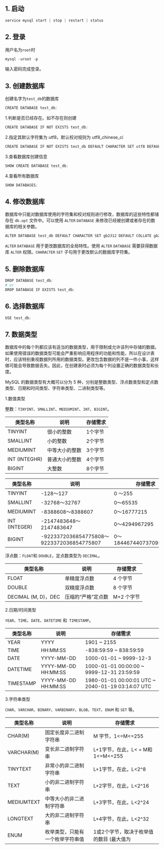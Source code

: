 ## 1. 启动

```s
service mysql start | stop | restart | status
```

## 2. 登录

用户名为```root```时
```s
mysql -uroot -p
```

输入密码完成登录。

## 3. 创建数据库

创建名字为```test_db```的数据库

```s
CREATE DATABASE test_db;
```

1.判断是否已经存在。如不存在则创建

```s
CREATE DATABASE IF NOT EXISTS test_db;
```

2.指定其默认字符集为 utf8，默认校对规则为 utf8_chinese_ci

```s
CREATE DATABASE IF NOT EXISTS test_db DEFAULT CHARACTER SET utf8 DEFAULT COLLATE utf8_chinese_ci;
```
3.查看数据库创建信息

```s
SHOW CREATE DATABASE test_db;
```

4.查看所有数据库

```s
SHOW DATABASES;
```

## 4. 修改数据库

数据库中只能对数据库使用的字符集和校对规则进行修改，数据库的这些特性都储存在 ```db.opt``` 文件中。可以使用 ```ALTER``` ```DATABASE``` 来修改已经被创建或者存在的数据库的相关参数。

```s
ALTER DATABASE test_db DEFAULT CHARACTER SET gb2312 DEFAULT COLLATE gb2312_chinese_ci;
```

```ALTER``` ```DATABASE``` 用于更改数据库的全局特性。使用 ```ALTER``` ```DATABASE``` 需要获得数据库 ```ALTER``` 权限。```CHARACTER``` ```SET``` 子句用于更改默认的数据库字符集。

## 5. 删除数据库

```s
DROP DATABASE test_db;
# or
DROP DATABASE IF EXISTS test_db;
```

## 6. 选择数据库

```s
USE test_db;
```

## 7. 数据类型

数据库中的每个列都应该有适当的数据类型，用于限制或允许该列中存储的数据。如果使用错误的数据类型可能会严重影响应用程序的功能和性能，所以在设计表时，应该特别重视数据列所用的数据类型。更改包含数据的列不是一件小事，这样做可能会导致数据丢失。因此，在创建表时必须为每个列设置正确的数据类型和长度。

MySQL 的数据类型有大概可以分为 5 种，分别是整数类型、浮点数类型和定点数类型、日期和时间类型、字符串类型、二进制类型等。

1.数值类型

整数：```TINYINT```、```SMALLINT```、```MEDIUMINT```、```INT```、```BIGINT```。

| 类型名称 | 说明 | 存储需求 |
| --- | --- | --- |
| TINYINT | 很小的整数 | 1个字节 |
| SMALLINT | 小的整数 | 2个宇节 |
| MEDIUMINT | 中等大小的整数 | 3个字节 |
| INT (INTEGHR) | 普通大小的整数 | 4个字节 |
| BIGINT | 大整数 | 8个字节 |

| 类型名称 | 说明 | 存储需求 |
| --- | --- | --- |
| TINYINT | -128〜127 | 0 〜255 |
| SMALLINT | -32768〜32767 | 0〜65535 |
| MEDIUMINT | -8388608〜8388607 | 0〜16777215 |
| INT (INTEGER) | -2147483648〜2147483647 | 0〜4294967295 |
| BIGINT | -9223372036854775808〜9223372036854775807 | 0〜18446744073709551615 |

浮点数：```FLOAT```和 ```DOUBLE```，定点数类型为 ```DECIMAL```。

| 类型名称 | 说明 | 存储需求 |
| -- | -- | -- |
| FLOAT | 单精度浮点数 | 4 个字节 |
| DOUBLE | 双精度浮点数 | 8 个字节 |
| DECIMAL (M, D)，DEC | 压缩的“严格”定点数 | M+2 个字节 |

2.日期/时间类型

```YEAR```、```TIME```、```DATE```、```DATETIME``` 和``` TIMESTAMP```。

| 类型名称 | 说明 | 存储需求 |
| -- | -- | -- |
| YEAR | YYYY | 1901 ~ 2155 | 1 个字节 |
| TIME | HH:MM:SS | -838:59:59 ~ 838:59:59 | 3 个字节 |
| DATE | YYYY-MM-DD | 1000-01-01 ~ 9999-12-3 | 3 个字节 |
| DATETIME | YYYY-MM-DD HH:MM:SS | 1000-01-01 00:00:00 ~ 9999-12-31 23:59:59 | 8 个字节 |
| TIMESTAMP | YYYY-MM-DD HH:MM:SS | 1980-01-01 00:00:01 UTC ~ 2040-01-19 03:14:07 UTC | 4 个字节 |

3.字符串类型

```CHAR```、```VARCHAR```、```BINARY```、```VARBINARY```、```BLOB```、```TEXT```、```ENUM``` 和 ```SET``` 等。

| 类型名称 | 说明 | 存储需求 |
| -- | -- | -- |
| CHAR(M) | 固定长度非二进制字符串 | M 字节，1<=M<=255 |
| VARCHAR(M) | 变长非二进制字符串 | L+1字节，在此，L< = M和 1<=M<=255 |
| TINYTEXT | 非常小的非二进制字符串 | L+1字节，在此，L<2^8 |
| TEXT | 小的非二进制字符串 | L+2字节，在此，L<2^16 |
| MEDIUMTEXT | 中等大小的非二进制字符串 | L+3字节，在此，L<2^24 |
| LONGTEXT | 大的非二进制字符串 | L+4字节，在此，L<2^32 |
| ENUM | 枚举类型，只能有一个枚举字符串值 | 1或2个字节，取决于枚举值的数目 (最大值为